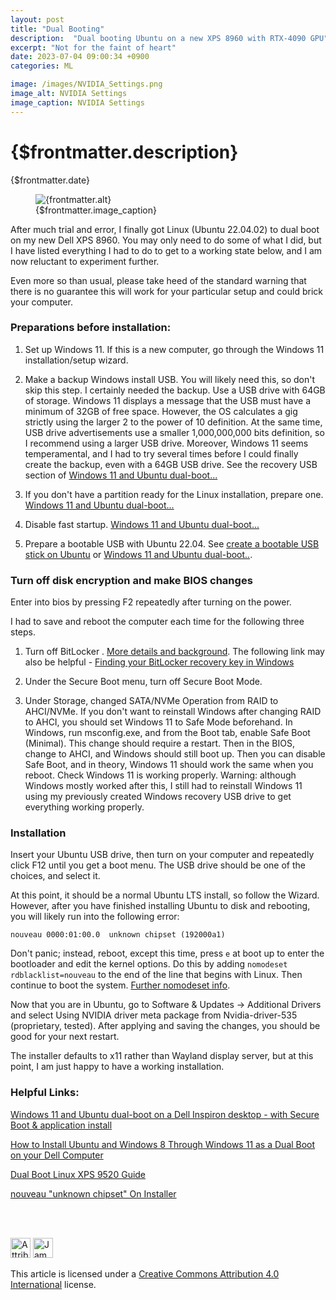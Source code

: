 ```yaml
---
layout: post
title: "Dual Booting"
description:  "Dual booting Ubuntu on a new XPS 8960 with RTX-4090 GPU"
excerpt: "Not for the faint of heart"
date: 2023-07-04 09:00:34 +0900
categories: ML

image: /images/NVIDIA_Settings.png
image_alt: NVIDIA Settings
image_caption: NVIDIA Settings
---
```


# {$frontmatter.description}
{$frontmatter.date}
<figure>
    <img src="{$frontmatter.image}" alt="{frontmatter.alt}">
    <figcaption>{$frontmatter.image_caption}</figcaption>
</figure>

After much trial and error, I finally got Linux (Ubuntu 22.04.02) to dual boot on my new Dell XPS 8960. You may only need to do some of what I did, but I have listed everything I had to do to get to a working state below, and I am now reluctant to experiment further.

Even more so than usual, please take heed of the standard warning that there is no guarantee this will work for your particular setup and could brick your computer.


### Preparations before installation:

1. Set up Windows 11. If this is a new computer, go through the Windows 11 installation/setup wizard. 

2. Make a backup Windows install USB. You will likely need this, so don't skip this step. I certainly needed the backup. Use a USB drive with 64GB of storage. Windows 11 displays a message that the USB must have a minimum of 32GB of free space. However, the OS calculates a gig strictly using the larger 2 to the power of 10 definition. At the same time, USB drive advertisements use a smaller 1,000,000,000 bits definition, so I recommend using a larger USB drive. Moreover, Windows 11 seems temperamental, and I had to try several times before I could finally create the backup, even with a 64GB USB drive. See the recovery USB section of [Windows 11 and Ubuntu dual-boot...](https://youtu.be/CjxYxdJb_OA?t=127)

3. If you don't have a partition ready for the Linux installation, prepare one. [Windows 11 and Ubuntu dual-boot...](https://youtu.be/CjxYxdJb_OA?t=255)

4. Disable fast startup. [Windows 11 and Ubuntu dual-boot...](https://youtu.be/CjxYxdJb_OA?t=322)

5. Prepare a bootable USB with Ubuntu 22.04. See [create a bootable USB stick on Ubuntu](https://ubuntu.com/tutorials/create-a-usb-stick-on-ubuntu#1-overview) or [Windows 11 and Ubuntu dual-boot..](https://youtu.be/CjxYxdJb_OA?t=353).

 
### Turn off disk encryption and make BIOS changes

Enter into bios by pressing F2 repeatedly after turning on the power.

I had to save and reboot the computer each time for the following three steps.

1. Turn off BitLocker . [More details and background](https://discourse.ubuntu.com/t/ubuntu-installation-on-computers-running-windows-and-bitlocker-turned-on/15338). The following link may also be helpful - [Finding your BitLocker recovery key in Windows](https://support.microsoft.com/en-us/windows/finding-your-bitlocker-recovery-key-in-windows-6b71ad27-0b89-ea08-f143-056f5ab347d6)

2. Under the Secure Boot menu, turn off Secure Boot Mode.

3. Under Storage, changed SATA/NVMe Operation from RAID to AHCI/NVMe. If you don't want to reinstall Windows after changing RAID to AHCI, you should set Windows 11 to Safe Mode beforehand. In Windows, run msconfig.exe, and from the Boot tab, enable Safe Boot (Minimal). This change should require a restart. Then in the BIOS, change to AHCI, and Windows should still boot up. Then you can disable Safe Boot, and in theory, Windows 11 should work the same when you reboot. Check Windows 11 is working properly. Warning: although Windows mostly worked after this, I still had to reinstall Windows 11 using my previously created Windows recovery USB drive to get everything working properly.


### Installation

Insert your Ubuntu USB drive, then turn on your computer and repeatedly click F12 until you get a boot menu. The USB drive should be one of the choices, and select it. 

At this point, it should be a normal Ubuntu LTS install, so follow the Wizard. However, after you have finished installing Ubuntu to disk and rebooting, you will likely run into the following error:

`nouveau 0000:01:00.0  unknown chipset (192000a1)`

Don't panic; instead, reboot, except this time, press `e` at boot up to enter the bootloader and edit the kernel options. Do this by adding `nomodeset rdblacklist=nouveau` to the end of the line that begins with Linux. Then continue to boot the system. <a href="https://askubuntu.com/questions/38780/how-do-i-set-nomodeset-after-ive-already-installed-ubuntu">Further nomodeset info</a>.

Now that you are in Ubuntu, go to Software & Updates -> Additional Drivers and select Using NVIDIA driver meta package from Nvidia-driver-535 (proprietary, tested). After applying and saving the changes, you should be good for your next restart.

The installer defaults to x11 rather than Wayland display server, but at this point, I am just happy to have a working installation.


### Helpful Links:

[Windows 11 and Ubuntu dual-boot on a Dell Inspiron desktop - with Secure Boot & application install](https://www.youtube.com/watch?v=CjxYxdJb_OA)

[How to Install Ubuntu and Windows 8 Through Windows 11 as a Dual Boot on your Dell Computer](https://www.dell.com/support/kbdoc/en-ca/000131253/how-to-install-ubuntu-and-windows-8-or-10-as-a-dual-boot-on-your-dell-pc)

[Dual Boot Linux XPS 9520 Guide](https://www.reddit.com/r/DellXPS/comments/1313xgw/dual_boot_linux_xps_9520_guide/)

[nouveau "unknown chipset" On Installer](https://askubuntu.com/questions/598417/nouveau-unknown-chipset-on-installer/608532#608532)

<br><br>

<img class="cc-icon css-11y11pk" width="32" height="32"  alt="Attribution 4.0 International (CC BY 4.0)" style="display: inline-block;" src="/images/cc.svg">&nbsp;<img class="cc-icon css-11y11pk" width="32" height="32" style="display: inline-block;" alt="James Sullivan" src="/images/by.svg">

This article is licensed under a <a href="https://creativecommons.org/licenses/by/4.0/">Creative Commons Attribution 4.0 International</a> license.